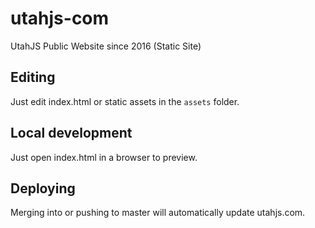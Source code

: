 # utahjs-com

UtahJS Public Website since 2016 (Static Site)

## Editing

Just edit index.html or static assets in the `assets` folder.

## Local development

Just open index.html in a browser to preview.

## Deploying

Merging into or pushing to master will automatically update utahjs.com.
